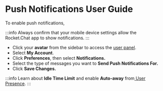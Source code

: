 # Push Notifications User Guide

To enable push notifications,

:::info
Always confirm that your mobile device settings allow the Rocket.Chat app to show notifications.
:::

* Click your **avatar** from the sidebar to access the [user panel](https://docs.rocket.chat/use-rocket.chat/user-guides/user-panel).
* Select **My Account**.
* Click **Preferences**, then select **Notifications.**
* Select the type of messages you want to **Send Push Notifications For.**
* Click **Save Changes.**

:::info
Learn about **Idle Time Limit** and enable **Auto-away** from[ User Presence](../../user-guides/notifications.md#user-presence).
:::
